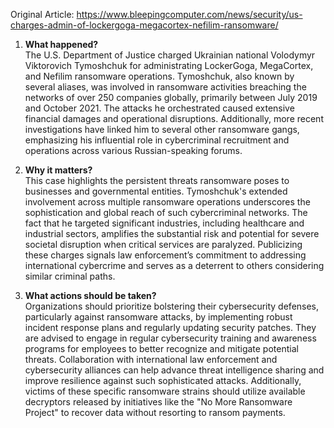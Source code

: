 Original Article: https://www.bleepingcomputer.com/news/security/us-charges-admin-of-lockergoga-megacortex-nefilim-ransomware/

1) **What happened?**  
The U.S. Department of Justice charged Ukrainian national Volodymyr Viktorovich Tymoshchuk for administrating LockerGoga, MegaCortex, and Nefilim ransomware operations. Tymoshchuk, also known by several aliases, was involved in ransomware activities breaching the networks of over 250 companies globally, primarily between July 2019 and October 2021. The attacks he orchestrated caused extensive financial damages and operational disruptions. Additionally, more recent investigations have linked him to several other ransomware gangs, emphasizing his influential role in cybercriminal recruitment and operations across various Russian-speaking forums.

2) **Why it matters?**  
This case highlights the persistent threats ransomware poses to businesses and governmental entities. Tymoshchuk's extended involvement across multiple ransomware operations underscores the sophistication and global reach of such cybercriminal networks. The fact that he targeted significant industries, including healthcare and industrial sectors, amplifies the substantial risk and potential for severe societal disruption when critical services are paralyzed. Publicizing these charges signals law enforcement’s commitment to addressing international cybercrime and serves as a deterrent to others considering similar criminal paths.

3) **What actions should be taken?**  
Organizations should prioritize bolstering their cybersecurity defenses, particularly against ransomware attacks, by implementing robust incident response plans and regularly updating security patches. They are advised to engage in regular cybersecurity training and awareness programs for employees to better recognize and mitigate potential threats. Collaboration with international law enforcement and cybersecurity alliances can help advance threat intelligence sharing and improve resilience against such sophisticated attacks. Additionally, victims of these specific ransomware strains should utilize available decryptors released by initiatives like the "No More Ransomware Project" to recover data without resorting to ransom payments.